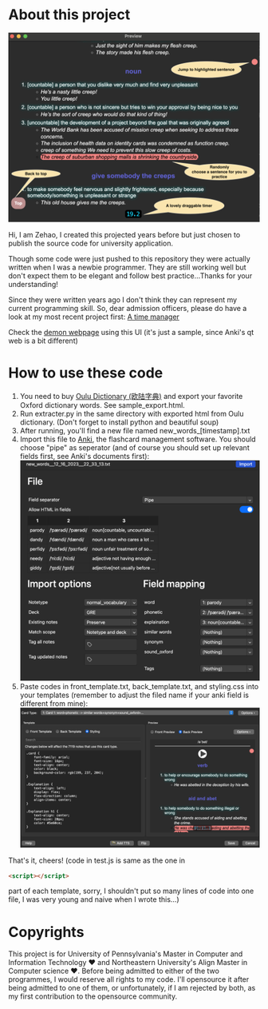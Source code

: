 # About this project

![Demon Screenshot](images/UI.png)

Hi, I am Zehao, I created this projected years before but just chosen to publish the source code for university application.

Though some code were just pushed to this repository they were actually written when I was a newbie programmer. They are still working well but don't expect them to be elegant and follow best practice...Thanks for your understanding!

Since they were written years ago I don't think they can represent my current programming skill. So, dear admission officers, please do have a look at my most recent project first: [A time manager](https://github.com/Pear-sudo/time)

Check the [demon webpage](https://pear-sudo.github.io/anki/) using this UI (it's just a sample, since Anki's qt web is a bit different)

# How to use these code

1. You need to buy [Oulu Dictionary (欧陆字典)](https://dict.eudic.net/) and export your favorite Oxford dictionary words. See sample_export.html.
2. Run extracter.py in the same directory with exported html from Oulu dictionary. (Don't forget to install python and beautiful soup)
3. After running, you'll find a new file named new_words_[timestamp].txt
4. Import this file to [Anki](https://apps.ankiweb.net/), the flashcard management software. You should choose "pipe" as seperator (and of course you should set up relevant fields first, see Anki's documents first): ![Import to Anki](images/anki_import.png)
5. Paste codes in front_template.txt, back_template.txt, and styling.css into your templates (remember to adjust the filed name if your anki field is different from mine):
![Set up your templates](images/setup_templates.png)

That's it, cheers!
(code in test.js is same as the one in
```html
<script></script> 
```
part of each template, sorry, I shouldn't put so many lines of code into one file, I was very young and naive when I wrote this...)

# Copyrights

This project is for University of Pennsylvania's Master in Computer and Information Technology ❤️ and Northeastern University's Align Master in Computer science ❤️. Before being admitted to either of the two programmes, I would reserve all rights to my code. I'll opensource it after being admitted to one of them, or unfortunately, if I am rejected by both, as my first contribution to the opensource community.
